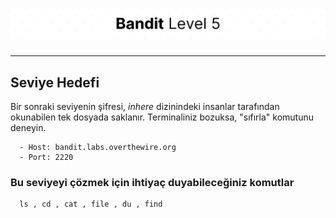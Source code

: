# ![Bandit Level 5](https://github.com/YunusEmreAlps/Scenarios/blob/master/CTF/ctf-bandit/Bandit%20Assets/Bandit5.png?raw=true)

---

## Seviye Hedefi

Bir sonraki seviyenin şifresi, *inhere* dizinindeki insanlar tarafından okunabilen tek dosyada saklanır. Terminaliniz bozuksa, "sıfırla" komutunu deneyin.

``` {.sh}
  - Host: bandit.labs.overthewire.org
  - Port: 2220
```

### Bu seviyeyi çözmek için ihtiyaç duyabileceğiniz komutlar

``` {.sh}
  ls , cd , cat , file , du , find
```
